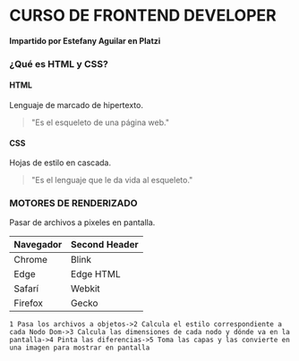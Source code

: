 # CURSO DE FRONTEND DEVELOPER

#### Impartido por Estefany Aguilar en Platzi


### ¿Qué es HTML y CSS?

#### HTML
Lenguaje de marcado de hipertexto.
> "Es el esqueleto de una página web."

#### CSS
Hojas de estilo en cascada.
> "Es el lenguaje que le da vida al esqueleto."

### MOTORES DE RENDERIZADO
Pasar de archivos a pixeles en pantalla.

Navegador     | Second Header
------------- | -------------
Chrome        | Blink
Edge          | Edge HTML
Safarí        | Webkit
Firefox       | Gecko

```seq
1 Pasa los archivos a objetos->2 Calcula el estilo correspondiente a cada Nodo Dom->3 Calcula las dimensiones de cada nodo y dónde va en la pantalla->4 Pinta las diferencias->5 Toma las capas y las convierte en una imagen para mostrar en pantalla
```


